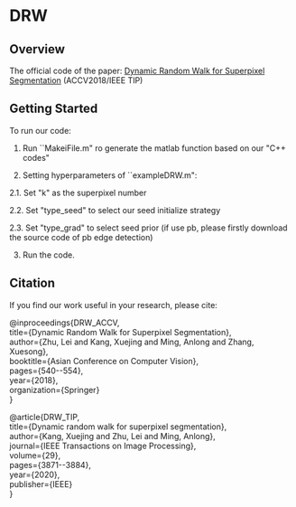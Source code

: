 # DRW
## Overview
The official code of the paper: [Dynamic Random Walk for Superpixel Segmentation][arxiv] (ACCV2018/IEEE TIP)

## Getting Started
To run our code:

1. Run ``MakeiFile.m" ro generate the matlab function based on our "C++ codes"

2. Setting hyperparameters of ``exampleDRW.m":

2.1. Set "k" as the superpixel number

2.2. Set "type_seed" to select our seed initialize strategy

2.3. Set "type_grad" to select seed prior (if use pb, please firstly download the source code of pb edge detection)

3. Run the code.


## Citation

If you find our work useful in your research, please cite:

@inproceedings\{DRW_ACCV,</br>
  title=\{Dynamic Random Walk for Superpixel Segmentation\},</br>
  author=\{Zhu, Lei and Kang, Xuejing and Ming, Anlong and Zhang, Xuesong\},</br>
  booktitle=\{Asian Conference on Computer Vision\},</br>
  pages=\{540--554\},</br>
  year=\{2018\},</br>
  organization=\{Springer\}</br>
\}</br>

@article\{DRW_TIP,</br>
  title=\{Dynamic random walk for superpixel segmentation\},</br>
  author=\{Kang, Xuejing and Zhu, Lei and Ming, Anlong\},</br>
  journal=\{IEEE Transactions on Image Processing\},</br>
  volume=\{29\},</br>
  pages=\{3871--3884\},</br>
  year=\{2020\},</br>
  publisher=\{IEEE\}</br>
\}</br>

[arxiv]: https://ieeexplore.ieee.org/abstract/document/8967213/
